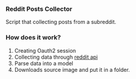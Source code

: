 ### Reddit Posts Collector

Script that collecting posts from a subreddit.

### How does it work?

1. Creating Oauth2 session
2. Collecting data through [reddit api](https://www.reddit.com/dev/api/ "reddit api ")
3. Parse data into a model
4. Downloads source image and put it in a folder.
